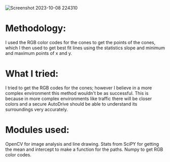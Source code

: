 ![Screenshot 2023-10-08 224310](https://github.com/dogtherobot/WA/assets/123636233/0ea6f708-7551-4db4-81f9-60c5d548aa45)

# Methodology:
I used the RGB color codes for the cones to get the points of the cones, which I then used to get best fit lines using the statistics slope and minimum and maximum points of x and y.

# What I tried:
I tried to get the RGB codes for the cones; however I believe in a more complex environment this method wouldn't be as successful. This is because in more complex environments like traffic there will be closer colors and a secure AutoDrive should be able to understand its surroundings very accurately.

# Modules used:
OpenCV for image analysis and line drawing.
Stats from SciPY for getting the mean and intercept to make a function for the paths.
Numpy to get RGB color codes.
